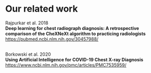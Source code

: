 # Our related work

<p>

Rajpurkar et al. 2018 <br>
<strong>Deep learning for chest radiograph diagnosis: A retrospective comparison of the CheXNeXt algorithm to practicing
radiologists</strong>
https://pubmed.ncbi.nlm.nih.gov/30457988/ <br>
<br>

Borkowski et al. 2020 <br>
<strong>Using Artificial Intelligence for COVID-19 Chest
X-ray Diagnosis</strong>
https://www.ncbi.nlm.nih.gov/pmc/articles/PMC7535959/
<br>

</p>
